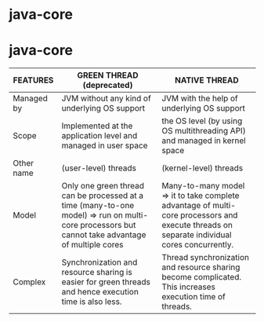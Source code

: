 # java-core
# java-core


| FEATURES   | GREEN THREAD (deprecated)                                                                                                                        | NATIVE THREAD                                                                                                                               |
|------------|--------------------------------------------------------------------------------------------------------------------------------------------------|---------------------------------------------------------------------------------------------------------------------------------------------|
| Managed by | JVM without any kind of underlying OS support                                                                                                    | JVM with the help of underlying OS support                                                                                                  |
| Scope      | Implemented at the application level and managed in user space                                                                                   | the OS level (by using OS multithreading API) and managed in kernel space                                                                   |
| Other name | (user-level) threads                                                                                                                             | (kernel-level) threads                                                                                                                      |
| Model      | Only one green thread can be processed at a time (many-to-one model) => run on multi-core processors but cannot take advantage of multiple cores | Many-to-many model => it to take complete advantage of multi-core processors and execute threads on separate individual cores concurrently. |
| Complex    | Synchronization and resource sharing is easier for green threads and hence execution time is also less.                                          | Thread synchronization and resource sharing become complicated. This increases execution time of threads.                                   |
